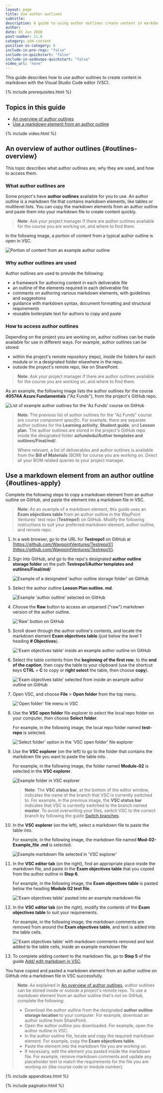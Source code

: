 ```yaml
---
layout: page
title: Use author outlines
subtitle:
description: A guide to using author outlines create content in markdown with VSC
author:
date: 01 Jun 2020
post-number: 11.6
category: add-content
position-in-category: 6
include-in-pre-reqs: "false"
include-in-quickstart: "false"
include-in-azdevops-quickstart: "false"
video_url: "none"
---
```


This guide describes how to use author outlines to create content in markdown with the Visual Studio Code editor (VSC).

{% include prerequisites.html %}

## Topics in this guide

- [An overview of author outlines](#outlines-overview)
- [Use a markdown element from an author outline](#outlines-apply)

{% include video.html %}

## An overview of author outlines {#outlines-overview}

This topic describes what author outlines are, why they are used, and how to access them.

### What author outlines are

Some project's have **author outlines** available for you to use. An author outline is a markdown file that contains markdown elements, like tables or multilevel lists. You can copy the markdown elements from an author outline and paste them into your markdown file to create content quickly.

> **Note**: Ask your project manager if there are author outlines available for the course you are working on, and where to find them.

In the following image, a portion of content from a typical author outline is open in VSC.

![Portion of content from an example author outline](../assets/images/11-add-content/outlines/sample-001.png)

### Why author outlines are used

Author outlines are used to provide the following:

- a framework for authoring content in each deliverable file
- an outline of the elements required in each deliverable file
- comments on authoring various markdown elements, with guidelines and suggestions
- guidance with markdown syntax, document formatting and structural requirements
- reusable boilerplate text for authors to copy and paste

### How to access author outlines

Depending on the project you are working on, author outlines can be made available for use in different ways. For example, author outlines can be stored:

- within the project's remote repository (repo), inside the folders for each module or in a designated folder elsewhere in the repo.
- outside the project's remote repo, like on SharePoint.

> **Note**: Ask your project manager if there are author outlines available for the course you are working on, and where to find them.

As an example, the following image lists the author outlines for the course **40574A Azure Fundamentals** ("Az Funds"), from the project's GitHub repo.

![List of example author outlines for the 'Az Funds' course on GitHub](../assets/images/11-add-content/outlines/sample-002.png)

> **Note**: The previous list of author outlines for the "Az Funds" course are *course component specific*. For example, there are separate author outlines for the **Learning activity**, **Student guide**, and **Lesson plan**. The author outlines are stored in the project's GitHub repo inside the designated folder **azfundedu/Author templates and outlines/Final/md/**.
>
> Where relevant, a list of deliverables and author outlines is available from the **Bill of Materials** (BOM) for course you are working on. Direct all your BOM related queries to your project manager.
>

## Use a markdown element from an author outline {#outlines-apply}

Complete the following steps to copy a markdown element from an author outline on GitHub, and paste the element into a markdown file in VSC.

> **Note**: As an example of a markdown element, this guide uses an **Exam objectives table** from an author outline in the WayPoint Ventures' test repo (**Testrepo1**) on GitHub. Modify the following instructions to suit your preferred markdown element, author outline, and remote repo.
>

1. In a web browser, go to the URL for **Testrepo1** on GitHub at [https://github.com/WaypointVentures/Testrepo1/](https://github.com/WaypointVentures/Testrepo1/).

2. Sign into GitHub, and go to the repo's designated **author outline storage folder** on the path **Testrepo1/Author templates and outlines/Final/md/**

    ![Example of a designated 'author outline storage folder' on GitHub](../assets/images/11-add-content/outlines/use-outline-002.png)

3. Select the author outline **Lesson Plan outline\. md**.

    ![Example 'author outline' selected on GitHub](../assets/images/11-add-content/outlines/use-outline-003.png)

4. Choose the **Raw** button to access an unparsed ("raw") markdown version of the author outline.

    !['Raw' button on GitHub](../assets/images/11-add-content/outlines/use-outline-004.png)

5. Scroll down through the author outline's contents, and locate the markdown element **Exam objectives table** (just below the level 1 heading **# Objectives**).

    !['Exam objectives table' inside an example author outline on GitHub](../assets/images/11-add-content/outlines/use-outline-005.png)

6. Select the table contents from the **beginning of the first row**, to the **end of the caption**, then copy the table to your clipboard (use the shortcut keys **CTRL** + **C** to copy or **right select** the table, then choose **copy**).

    !['Exam objectives table' selected from inside an example author outline on GitHub](../assets/images/11-add-content/outlines/use-outline-006.png)

7. Open VSC, and choose **File** > **Open folder** from the top menu.

    !['Open folder' file menu in VSC](../assets/images/11-add-content/outlines/use-outline-007.png)

8. Use the **VSC open folder** file explorer to select the local repo folder on your computer, then choose **Select folder**.

    For example, in the following image, the local repo folder named **test-repo** is selected.

    !['Select folder' option in the 'VSC open folder' file explorer](../assets/images/11-add-content/outlines/use-outline-008.png)

9. Use the **VSC explorer** (on the left) to go to the folder that contains the markdown file you want to paste the table into.

    For example, in the following image, the folder named **Module-02** is selected in the **VSC explorer**.

    ![Example folder in VSC explorer](../assets/images/11-add-content/outlines/use-outline-009.png)

    > **Note**: The **VSC status bar**, at the bottom of the editor window, indicates the name of the branch that VSC is currently switched to. For example, in the previous image, the **VSC status bar** indicates that VSC is currently switched to the branch named **master**. To avoid overwriting your files, switch VSC to the correct branch by following the guide [Switch branches]({{site.baseurl}}/branches/switch-branch.html).
    >

10. In the **VSC explorer** (on the left), select a markdown file to paste the table into.

    For example, in the following image, the markdown file named **Mod-02-Example_file \.md** is selected.

    ![Example markdown file selected in 'VSC explorer'](../assets/images/11-add-content/outlines/use-outline-010.png)

11. In the **VSC editor tab** (on the right), find an appropriate place inside the markdown file, and paste in the **Exam objectives table** that you copied from the author outline in **Step 6**.

    For example, in the following image, the **Exam objectives table** is pasted below the heading **Module 02 test file**.

    !['Exam objectives table' pasted into an example markdown file](../assets/images/11-add-content/outlines/use-outline-011.png)

12. In the **VSC editor tab** (on the right), modify the contents of the **Exam objectives table** to suit your requirements.

    For example, in the following image, the markdown comments are removed from around the **Exam objectives table**, and text is added into the table cells.

    !['Exam objectives table' with markdown comments removed and text added to the table cells, inside an example markdown file](../assets/images/11-add-content/outlines/use-outline-012.png)

13. To complete adding content to the markdown file, go to **Step 5** of the guide [Add/ edit markdown in VSC]({{site.baseurl}}/add-content/edit-in-vsc.html).

You have copied and pasted a markdown element from an author outline on GitHub into a markdown file in VSC successfully.

> **Note**: As explained in [An overview of author outlines](#outlines-overview), author outlines can be stored inside or outside a project's remote repo. To use a markdown element from an author outline that's *not* on GitHub, complete the following:
>
> - Download the author outline from the designated **author outline storage location** to your computer. For example, download an author outline from SharePoint.
> - Open the author outline you downloaded. For example, open the author outline in VSC.
> - In the author outline file, locate and copy the required markdown element. For example, copy the **Exam objectives table**.
> - Paste the element into the markdown file you are working on.
> - If necessary, edit the element you pasted inside the markdown file. For example, remove markdown comments and update any placeholder text to match the requirements for the file you are working on (like course code or module number).
>

{% include appendices.html %}

{% include paginator.html %}

